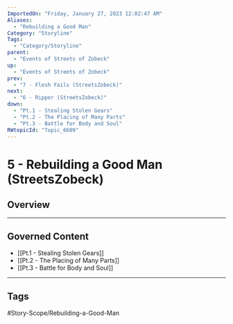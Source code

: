 ```yaml
---
ImportedOn: "Friday, January 27, 2023 12:02:47 AM"
Aliases:
  - "Rebuilding a Good Man"
Category: "Storyline"
Tags:
  - "Category/Storyline"
parent:
  - "Events of Streets of Zobeck"
up:
  - "Events of Streets of Zobeck"
prev:
  - "7 - Flesh Fails (StreetsZobeck)"
next:
  - "6 - Ripper (StreetsZobeck)"
down:
  - "Pt.1 - Stealing Stolen Gears"
  - "Pt.2 - The Placing of Many Parts"
  - "Pt.3 - Battle for Body and Soul"
RWtopicId: "Topic_6609"
---
```

# 5 - Rebuilding a Good Man (StreetsZobeck)
## Overview
---
## Governed Content
- [[Pt.1 - Stealing Stolen Gears]]
- [[Pt.2 - The Placing of Many Parts]]
- [[Pt.3 - Battle for Body and Soul]]


---
## Tags
#Story-Scope/Rebuilding-a-Good-Man

